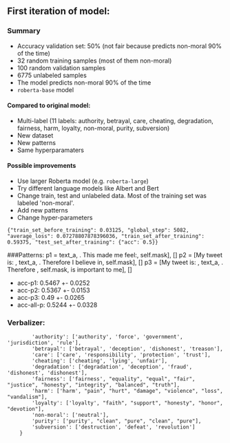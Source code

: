 ## First iteration of model:
### Summary
- Accuracy validation set: 50% (not fair because predicts non-moral 90% of the time)
- 32 random training samples (most of them non-moral)
- 100 random validation samples
- 6775 unlabeled samples
- The model predicts non-moral 90% of the time
- ```roberta-base``` model

#### Compared to original model:
- Multi-label (11 labels: authority, betrayal, care, cheating, degradation, fairness, harm, loyalty, non-moral, purity, subversion)
- New dataset
- New patterns
- Same hyperparamaters

#### Possible improvements
- Use larger Roberta model (e.g. ```roberta-large```)
- Try different language models like Albert and Bert
- Change train, test and unlabeled data. Most of the training set was labeled 'non-moral'.
- Add new patterns
- Change hyper-parameters

```{"train_set_before_training": 0.03125, "global_step": 5082, "average_loss": 0.07278807878396036, "train_set_after_training": 0.59375, "test_set_after_training": {"acc": 0.5}}```


###Patterns:
    p1 = text_a, . This made me feel:, self.mask], []
    p2 = [My tweet is: , text_a, . Therefore I believe in, self.mask], []
    p3 = [My tweet is: , text_a, . Therefore , self.mask, is important to me], []

- acc-p1: 0.5467 +- 0.0252
- acc-p2: 0.5367 +- 0.0153
- acc-p3: 0.49 +- 0.0265
- acc-all-p: 0.5244 +- 0.0328

### Verbalizer:
```    VERBALIZER = {
        'authority': ['authority', 'force', 'government', 'jurisdiction', 'rule'],
        'betrayal': ['betrayal', 'deception', 'dishonest', 'treason'],
        'care': ['care', 'responsibility', 'protection', 'trust'],
        'cheating': ['cheating', 'lying', 'unfair'],
        'degradation': ['degradation', 'deception', 'fraud', 'dishonest', 'dishonest'],
        'fairness': ['fairness', "equality", "equal", "fair", "justice", "honesty", "integrity", "balanced", "truth"],
        'harm': ['harm', "pain", "hurt", "damage", "violence", "loss", "vandalism"],
        'loyalty': ['loyalty', "faith", "support", "honesty", "honor", "devotion"],
        'non-moral': ['neutral'],
        'purity': ['purity', "clean", "pure", "clean", "pure"],
        'subversion': ['destruction', 'defeat', 'revolution']
    }
```